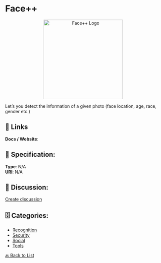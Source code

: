# Face++
<p align="center">
    <img width="256" src="https://raw.githubusercontent.com/apis-list/apis-list/main/apis/face/logo_256x256.png" alt="Face++ Logo"/>
</p>

Let’s you detect the information of a given photo (face location, age, race, gender etc.)

##  🔗 Links
**Docs / Website**: 

## 🧬 Specification:
**Type**: N/A  
**URI**: N/A

## 💬 Discussion:
[Create discussion](https://github.com/apis-list/apis-list/discussions/new)

## 🗄️ Categories:
- [Recognition](https://github.com/apis-list/apis-list#recognition)
- [Security](https://github.com/apis-list/apis-list#security)
- [Social](https://github.com/apis-list/apis-list#social)
- [Tools](https://github.com/apis-list/apis-list#tools)




[🔙 Back to List](https://github.com/apis-list/apis-list)
